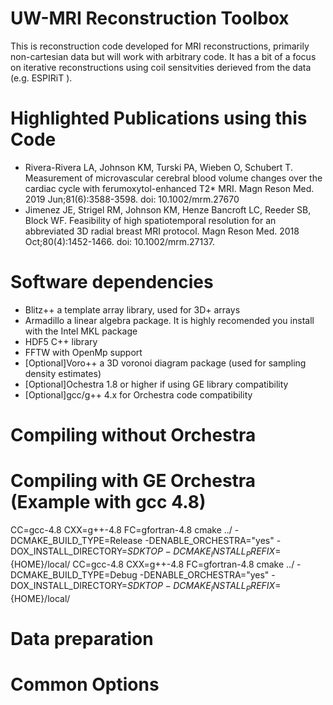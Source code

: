 # UW-MRI Reconstruction Toolbox
This is reconstruction code developed for MRI reconstructions, primarily non-cartesian data but will work with arbitrary code. It has a bit of a focus on iterative reconstructions using coil sensitvities derieved from the data (e.g. ESPIRiT ). 

# Highlighted Publications using this Code
* Rivera-Rivera LA, Johnson KM, Turski PA, Wieben O, Schubert T. Measurement of microvascular cerebral blood volume changes over the cardiac cycle with ferumoxytol-enhanced T2* MRI. Magn Reson Med. 2019 Jun;81(6):3588-3598. doi: 10.1002/mrm.27670
* Jimenez JE, Strigel RM, Johnson KM, Henze Bancroft LC, Reeder SB, Block WF. Feasibility of high spatiotemporal resolution for an abbreviated 3D radial breast MRI protocol. Magn Reson Med. 2018 Oct;80(4):1452-1466. doi: 10.1002/mrm.27137. 

# Software dependencies
* Blitz++ a template array library, used for 3D+ arrays
* Armadillo a linear algebra package. It is highly recomended you install with the Intel MKL package
* HDF5 C++ library
* FFTW with OpenMp support 
* [Optional]Voro++ a 3D voronoi diagram package (used for sampling density estimates)
* [Optional]Ochestra 1.8 or higher if using GE library compatibility
* [Optional]gcc/g++ 4.x for Orchestra code compatibility

# Compiling without Orchestra 


# Compiling with GE Orchestra (Example with gcc 4.8)
CC=gcc-4.8 CXX=g++-4.8 FC=gfortran-4.8 cmake ../ -DCMAKE_BUILD_TYPE=Release -DENABLE_ORCHESTRA="yes" -DOX_INSTALL_DIRECTORY=$SDKTOP -DCMAKE_INSTALL_PREFIX=${HOME}/local/
CC=gcc-4.8 CXX=g++-4.8 FC=gfortran-4.8 cmake ../ -DCMAKE_BUILD_TYPE=Debug -DENABLE_ORCHESTRA="yes" -DOX_INSTALL_DIRECTORY=$SDKTOP -DCMAKE_INSTALL_PREFIX=${HOME}/local/


# Data preparation

# Common Options
